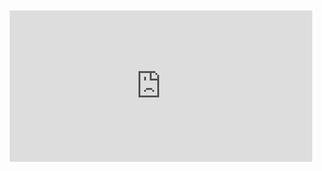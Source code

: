 <div style="position:relative;padding-bottom:48%; margin:10px">
    <iframe src="https://www.youtube.com/embed/y7rQcLsUARk?start=0" frameborder="0" allow="accelerometer; autoplay; encrypted-media; gyroscope; picture-in-picture" allowfullscreen 
    	style="position:absolute;width:100%;height:100%;"></iframe>
</div>
